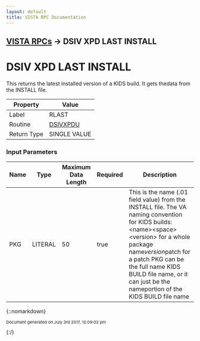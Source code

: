 ```yaml
---
layout: default
title: VISTA RPC Documentation
---
```


## [VISTA RPCs](TableOfContents) &#8594; DSIV XPD LAST INSTALL
# DSIV XPD LAST INSTALL

This returns the latest installed version of a KIDS build.  It gets thedata from the INSTALL file.

Property | Value
--- | ---
Label | RLAST
Routine | [DSIVXPDU](http://code.osehra.org/dox/Routine_DSIVXPDU_source.html)
Return Type | SINGLE VALUE


### Input Parameters

Name | Type | Maximum Data Length | Required | Description
--- | --- | --- | --- | ---
PKG | LITERAL | 50 | true | This is the name (.01 field value) from the INSTALL file. The VA naming convention for KIDS builds:  &lt;name&gt;&lt;space&gt;&lt;version&gt; for a whole package  name*version*patch for a patch PKG can be the full name KIDS BUILD file name, or it can just be the nameportion of the KIDS BUILD file name



{::nomarkdown} <br/><p style="font-size: 11px">Document generated on July 3rd 2017, 12:09:02 pm</p>{:/}